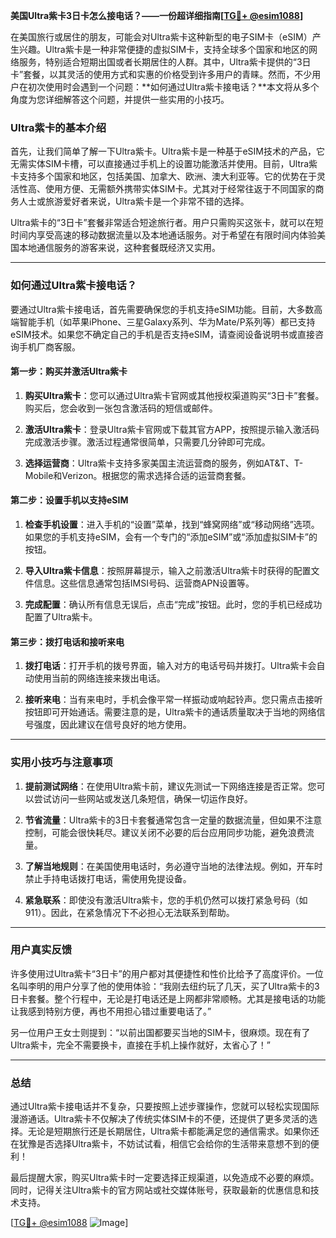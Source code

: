 **美国Ultra紫卡3日卡怎么接电话？——一份超详细指南[[TG💪+ @esim1088](https://t.me/s/esim1088)]**

在美国旅行或居住的朋友，可能会对Ultra紫卡这种新型的电子SIM卡（eSIM）产生兴趣。Ultra紫卡是一种非常便捷的虚拟SIM卡，支持全球多个国家和地区的网络服务，特别适合短期出国或者长期居住的人群。其中，Ultra紫卡提供的“3日卡”套餐，以其灵活的使用方式和实惠的价格受到许多用户的青睐。然而，不少用户在初次使用时会遇到一个问题：**如何通过Ultra紫卡接电话？**本文将从多个角度为您详细解答这个问题，并提供一些实用的小技巧。

### Ultra紫卡的基本介绍

首先，让我们简单了解一下Ultra紫卡。Ultra紫卡是一种基于eSIM技术的产品，它无需实体SIM卡槽，可以直接通过手机上的设置功能激活并使用。目前，Ultra紫卡支持多个国家和地区，包括美国、加拿大、欧洲、澳大利亚等。它的优势在于灵活性高、使用方便、无需额外携带实体SIM卡。尤其对于经常往返于不同国家的商务人士或旅游爱好者来说，Ultra紫卡是一个非常不错的选择。

Ultra紫卡的“3日卡”套餐非常适合短途旅行者。用户只需购买这张卡，就可以在短时间内享受高速的移动数据流量以及本地通话服务。对于希望在有限时间内体验美国本地通信服务的游客来说，这种套餐既经济又实用。

---

### 如何通过Ultra紫卡接电话？

要通过Ultra紫卡接电话，首先需要确保您的手机支持eSIM功能。目前，大多数高端智能手机（如苹果iPhone、三星Galaxy系列、华为Mate/P系列等）都已支持eSIM技术。如果您不确定自己的手机是否支持eSIM，请查阅设备说明书或直接咨询手机厂商客服。

#### 第一步：购买并激活Ultra紫卡

1. **购买Ultra紫卡**：您可以通过Ultra紫卡官网或其他授权渠道购买“3日卡”套餐。购买后，您会收到一张包含激活码的短信或邮件。
   
2. **激活Ultra紫卡**：登录Ultra紫卡官网或下载其官方APP，按照提示输入激活码完成激活步骤。激活过程通常很简单，只需要几分钟即可完成。

3. **选择运营商**：Ultra紫卡支持多家美国主流运营商的服务，例如AT&T、T-Mobile和Verizon。根据您的需求选择合适的运营商套餐。

#### 第二步：设置手机以支持eSIM

1. **检查手机设置**：进入手机的“设置”菜单，找到“蜂窝网络”或“移动网络”选项。如果您的手机支持eSIM，会有一个专门的“添加eSIM”或“添加虚拟SIM卡”的按钮。

2. **导入Ultra紫卡信息**：按照屏幕提示，输入之前激活Ultra紫卡时获得的配置文件信息。这些信息通常包括IMSI号码、运营商APN设置等。

3. **完成配置**：确认所有信息无误后，点击“完成”按钮。此时，您的手机已经成功配置了Ultra紫卡。

#### 第三步：拨打电话和接听来电

1. **拨打电话**：打开手机的拨号界面，输入对方的电话号码并拨打。Ultra紫卡会自动使用当前的网络连接来拨出电话。

2. **接听来电**：当有来电时，手机会像平常一样振动或响起铃声。您只需点击接听按钮即可开始通话。需要注意的是，Ultra紫卡的通话质量取决于当地的网络信号强度，因此建议在信号良好的地方使用。

---

### 实用小技巧与注意事项

1. **提前测试网络**：在使用Ultra紫卡前，建议先测试一下网络连接是否正常。您可以尝试访问一些网站或发送几条短信，确保一切运作良好。

2. **节省流量**：Ultra紫卡的3日卡套餐通常包含一定量的数据流量，但如果不注意控制，可能会很快耗尽。建议关闭不必要的后台应用同步功能，避免浪费流量。

3. **了解当地规则**：在美国使用电话时，务必遵守当地的法律法规。例如，开车时禁止手持电话拨打电话，需使用免提设备。

4. **紧急联系**：即使没有激活Ultra紫卡，您的手机仍然可以拨打紧急号码（如911）。因此，在紧急情况下不必担心无法联系到帮助。

---

### 用户真实反馈

许多使用过Ultra紫卡“3日卡”的用户都对其便捷性和性价比给予了高度评价。一位名叫李明的用户分享了他的使用体验：“我刚去纽约玩了几天，买了Ultra紫卡的3日卡套餐。整个行程中，无论是打电话还是上网都非常顺畅。尤其是接电话的功能让我感到特别方便，再也不用担心错过重要电话了。”

另一位用户王女士则提到：“以前出国都要买当地的SIM卡，很麻烦。现在有了Ultra紫卡，完全不需要换卡，直接在手机上操作就好，太省心了！”

---

### 总结

通过Ultra紫卡接电话并不复杂，只要按照上述步骤操作，您就可以轻松实现国际漫游通话。Ultra紫卡不仅解决了传统实体SIM卡的不便，还提供了更多灵活的选择。无论是短期旅行还是长期居住，Ultra紫卡都能满足您的通信需求。如果你还在犹豫是否选择Ultra紫卡，不妨试试看，相信它会给你的生活带来意想不到的便利！

最后提醒大家，购买Ultra紫卡时一定要选择正规渠道，以免造成不必要的麻烦。同时，记得关注Ultra紫卡的官方网站或社交媒体账号，获取最新的优惠信息和技术支持。

[[TG💪+ @esim1088](https://t.me/s/esim1088) ![Image](https://i.postimg.cc/4NQfJmqS/Snipaste-2025-05-13-00-14-12.png)]